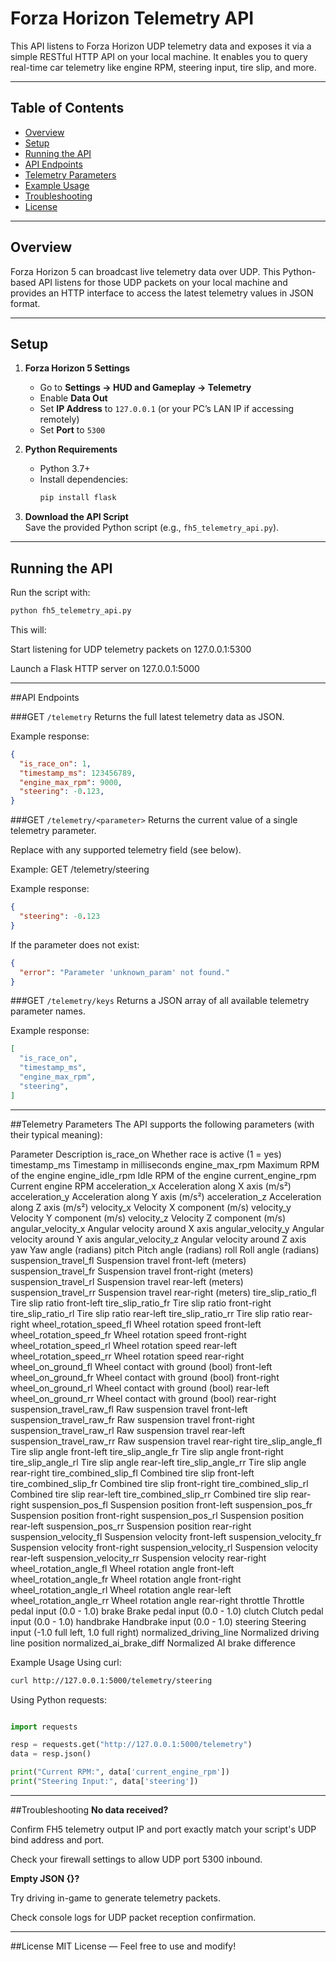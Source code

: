 # Forza Horizon Telemetry API

This API listens to Forza Horizon UDP telemetry data and exposes it via a simple RESTful HTTP API on your local machine. It enables you to query real-time car telemetry like engine RPM, steering input, tire slip, and more.

---

## Table of Contents

- [Overview](#overview)  
- [Setup](#setup)  
- [Running the API](#running-the-api)  
- [API Endpoints](#api-endpoints)  
- [Telemetry Parameters](#telemetry-parameters)  
- [Example Usage](#example-usage)  
- [Troubleshooting](#troubleshooting)  
- [License](#license)

---

## Overview

Forza Horizon 5 can broadcast live telemetry data over UDP. This Python-based API listens for those UDP packets on your local machine and provides an HTTP interface to access the latest telemetry values in JSON format.

---

## Setup

1. **Forza Horizon 5 Settings**  
   - Go to **Settings → HUD and Gameplay → Telemetry**  
   - Enable **Data Out**  
   - Set **IP Address** to `127.0.0.1` (or your PC’s LAN IP if accessing remotely)  
   - Set **Port** to `5300`  

2. **Python Requirements**  
   - Python 3.7+  
   - Install dependencies:  
     ```bash
     pip install flask
     ```

3. **Download the API Script**  
   Save the provided Python script (e.g., `fh5_telemetry_api.py`).

---

## Running the API

Run the script with:

```bash
python fh5_telemetry_api.py
```
This will:

Start listening for UDP telemetry packets on 127.0.0.1:5300

Launch a Flask HTTP server on 127.0.0.1:5000

---

##API Endpoints

###GET `/telemetry`
Returns the full latest telemetry data as JSON.

Example response:

```json
{
  "is_race_on": 1,
  "timestamp_ms": 123456789,
  "engine_max_rpm": 9000,
  "steering": -0.123,
}
```
###GET `/telemetry/<parameter>`
Returns the current value of a single telemetry parameter.

Replace <parameter> with any supported telemetry field (see below).

Example:
GET /telemetry/steering

Example response:

```json
{
  "steering": -0.123
}
```
If the parameter does not exist:

```json
{
  "error": "Parameter 'unknown_param' not found."
}
```
###GET `/telemetry/keys`
Returns a JSON array of all available telemetry parameter names.

Example response:

```json
[
  "is_race_on",
  "timestamp_ms",
  "engine_max_rpm",
  "steering",
]
```

---

##Telemetry Parameters
The API supports the following parameters (with their typical meaning):

Parameter	Description
is_race_on	Whether race is active (1 = yes)
timestamp_ms	Timestamp in milliseconds
engine_max_rpm	Maximum RPM of the engine
engine_idle_rpm	Idle RPM of the engine
current_engine_rpm	Current engine RPM
acceleration_x	Acceleration along X axis (m/s²)
acceleration_y	Acceleration along Y axis (m/s²)
acceleration_z	Acceleration along Z axis (m/s²)
velocity_x	Velocity X component (m/s)
velocity_y	Velocity Y component (m/s)
velocity_z	Velocity Z component (m/s)
angular_velocity_x	Angular velocity around X axis
angular_velocity_y	Angular velocity around Y axis
angular_velocity_z	Angular velocity around Z axis
yaw	Yaw angle (radians)
pitch	Pitch angle (radians)
roll	Roll angle (radians)
suspension_travel_fl	Suspension travel front-left (meters)
suspension_travel_fr	Suspension travel front-right (meters)
suspension_travel_rl	Suspension travel rear-left (meters)
suspension_travel_rr	Suspension travel rear-right (meters)
tire_slip_ratio_fl	Tire slip ratio front-left
tire_slip_ratio_fr	Tire slip ratio front-right
tire_slip_ratio_rl	Tire slip ratio rear-left
tire_slip_ratio_rr	Tire slip ratio rear-right
wheel_rotation_speed_fl	Wheel rotation speed front-left
wheel_rotation_speed_fr	Wheel rotation speed front-right
wheel_rotation_speed_rl	Wheel rotation speed rear-left
wheel_rotation_speed_rr	Wheel rotation speed rear-right
wheel_on_ground_fl	Wheel contact with ground (bool) front-left
wheel_on_ground_fr	Wheel contact with ground (bool) front-right
wheel_on_ground_rl	Wheel contact with ground (bool) rear-left
wheel_on_ground_rr	Wheel contact with ground (bool) rear-right
suspension_travel_raw_fl	Raw suspension travel front-left
suspension_travel_raw_fr	Raw suspension travel front-right
suspension_travel_raw_rl	Raw suspension travel rear-left
suspension_travel_raw_rr	Raw suspension travel rear-right
tire_slip_angle_fl	Tire slip angle front-left
tire_slip_angle_fr	Tire slip angle front-right
tire_slip_angle_rl	Tire slip angle rear-left
tire_slip_angle_rr	Tire slip angle rear-right
tire_combined_slip_fl	Combined tire slip front-left
tire_combined_slip_fr	Combined tire slip front-right
tire_combined_slip_rl	Combined tire slip rear-left
tire_combined_slip_rr	Combined tire slip rear-right
suspension_pos_fl	Suspension position front-left
suspension_pos_fr	Suspension position front-right
suspension_pos_rl	Suspension position rear-left
suspension_pos_rr	Suspension position rear-right
suspension_velocity_fl	Suspension velocity front-left
suspension_velocity_fr	Suspension velocity front-right
suspension_velocity_rl	Suspension velocity rear-left
suspension_velocity_rr	Suspension velocity rear-right
wheel_rotation_angle_fl	Wheel rotation angle front-left
wheel_rotation_angle_fr	Wheel rotation angle front-right
wheel_rotation_angle_rl	Wheel rotation angle rear-left
wheel_rotation_angle_rr	Wheel rotation angle rear-right
throttle	Throttle pedal input (0.0 - 1.0)
brake	Brake pedal input (0.0 - 1.0)
clutch	Clutch pedal input (0.0 - 1.0)
handbrake	Handbrake input (0.0 - 1.0)
steering	Steering input (-1.0 full left, 1.0 full right)
normalized_driving_line	Normalized driving line position
normalized_ai_brake_diff	Normalized AI brake difference

Example Usage
Using curl:
```bash
curl http://127.0.0.1:5000/telemetry/steering
```
Using Python requests:
```python

import requests

resp = requests.get("http://127.0.0.1:5000/telemetry")
data = resp.json()

print("Current RPM:", data['current_engine_rpm'])
print("Steering Input:", data['steering'])
```

---

##Troubleshooting
**No data received?**

Confirm FH5 telemetry output IP and port exactly match your script's UDP bind address and port.

Check your firewall settings to allow UDP port 5300 inbound.

**Empty JSON {}?**

Try driving in-game to generate telemetry packets.

Check console logs for UDP packet reception confirmation.

---

##License
MIT License — Feel free to use and modify!
